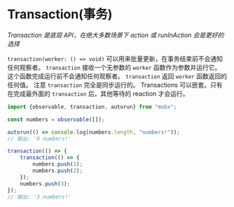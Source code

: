 # Transaction(事务)

_Transaction 是底层 API，在绝大多数场景下 *action* 或 *runInAction* 会是更好的选择_

`transaction(worker: () => void)` 可以用来批量更新，在事务结束前不会通知任何观察者。
`transaction` 接收一个无参数的 `worker` 函数作为参数并运行它。
这个函数完成运行前不会通知任何观察者。
`transaction` 返回 `worker` 函数返回的任何值。
注意 `transaction` 完全是同步运行的。
Transactions 可以嵌套。只有在完成最外面的 `transaction` 后，其他等待的 reaction 才会运行。

```javascript
import {observable, transaction, autorun} from "mobx";

const numbers = observable([]);

autorun(() => console.log(numbers.length, "numbers!"));
// 输出: '0 numbers!'

transaction(() => {
	transaction(() => {
		numbers.push(1);
		numbers.push(2);
	});
	numbers.push(3);
});
// 输出: '3 numbers!'
```
